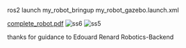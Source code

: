 ros2 launch my_robot_bringup my_robot_gazebo.launch.xml

[complete_robot.pdf](https://github.com/user-attachments/files/18294004/complete_robot.pdf)
![ss6](https://github.com/user-attachments/assets/46f6bfe9-f01e-447d-883e-1f52bc526383)
![ss5](https://github.com/user-attachments/assets/db2b26b7-af47-41f0-8b55-6ad44613078d)

thanks for guidance to Edouard Renard Robotics-Backend

